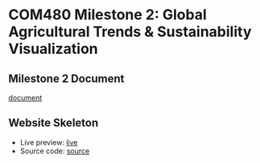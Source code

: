 # COM480 Milestone 2: Global Agricultural Trends & Sustainability Visualization


## Milestone 2 Document

[document][doc]

## Website Skeleton

- Live preview: [live]  
- Source code: [source]

[fig]: https://www.figma.com/file/your‑project‑id/Global‑Agricultural‑Trends‑Sustainability‑Visualization  
[doc]: https://htmlpreview.github.io/?https://github.com/com-480-data-visualization/Yakety/blob/milestone2/document.pdf  
[live]: https://htmlpreview.github.io/?https://github.com/com-480-data-visualization/Yakety/blob/milestone2/index.html  
[source]: https://github.com/com-480-data-visualization/Yakety/tree/milestone2/js  
